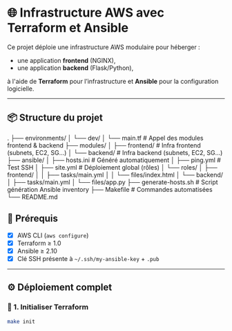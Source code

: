 # 🌐 Infrastructure AWS avec Terraform et Ansible

Ce projet déploie une infrastructure AWS modulaire pour héberger :

- une application **frontend** (NGINX),
- une application **backend** (Flask/Python),

à l'aide de **Terraform** pour l’infrastructure et **Ansible** pour la configuration logicielle.

---

## 📦 Structure du projet
.
├── environments/
│ └── dev/
│ └── main.tf # Appel des modules frontend & backend
├── modules/
│ ├── frontend/ # Infra frontend (subnets, EC2, SG…)
│ └── backend/ # Infra backend (subnets, EC2, SG…)
├── ansible/
│ ├── hosts.ini # Généré automatiquement
│ ├── ping.yml # Test SSH
│ ├── site.yml # Déploiement global (rôles)
│ └── roles/
│ ├── frontend/
│ │ ├── tasks/main.yml
│ │ └── files/index.html
│ └── backend/
│ ├── tasks/main.yml
│ └── files/app.py
├── generate-hosts.sh # Script génération Ansible inventory
├── Makefile # Commandes automatisées
└── README.md


## 🚀 Prérequis

- [x] AWS CLI (`aws configure`)
- [x] Terraform ≥ 1.0
- [x] Ansible ≥ 2.10
- [x] Clé SSH présente à `~/.ssh/my-ansible-key` + `.pub`

---


## ⚙️ Déploiement complet

### 🔧 1. Initialiser Terraform

```bash
make init